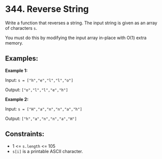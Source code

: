 # 344. Reverse String

Write a function that reverses a string. The input string is given as an array of characters `s`.

You must do this by modifying the input array in-place with O(1) extra memory.

## Examples:

**Example 1:**

Input: `s = ["h","e","l","l","o"]`

Output: `["o","l","l","e","h"]`

**Example 2:**

Input: `s = ["H","a","n","n","a","h"]`

Output: `["h","a","n","n","a","H"]`

## Constraints:

- 1 <= `s.length` <= 105
- `s[i]` is a printable ASCII character.